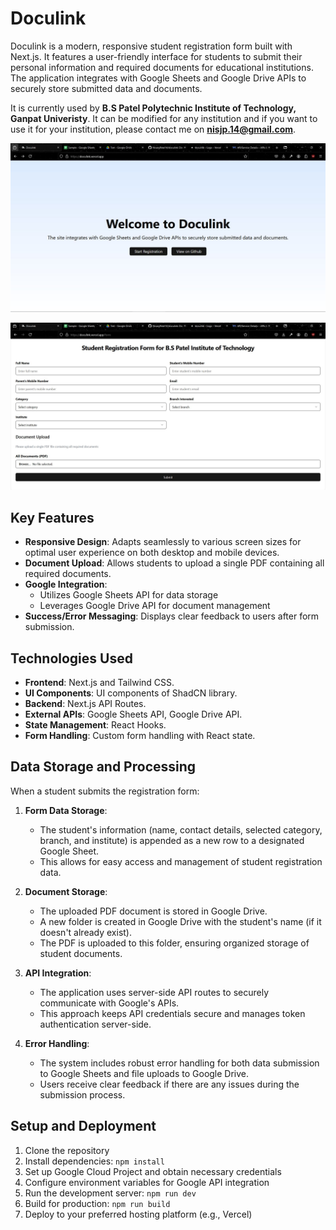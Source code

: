 # Doculink
Doculink is a modern, responsive student registration form built with Next.js. It features a user-friendly interface for students to submit their personal information and required documents for educational institutions. The application integrates with Google Sheets and Google Drive APIs to securely store submitted data and documents.

It is currently used by **B.S Patel Polytechnic Institute of Technology, Ganpat Univeristy**. It can be modified for any institution and if you want to use it for your institution, please contact me on **nisjp.14@gmail.com**.

![landing](https://github.com/NisargPatel14/doculink/blob/master/Landing.JPG)

![landing](https://github.com/NisargPatel14/doculink/blob/master/Form.JPG)

## Key Features

- **Responsive Design**: Adapts seamlessly to various screen sizes for optimal user experience on both desktop and mobile devices.
- **Document Upload**: Allows students to upload a single PDF containing all required documents.
- **Google Integration**: 
  - Utilizes Google Sheets API for data storage
  - Leverages Google Drive API for document management
- **Success/Error Messaging**: Displays clear feedback to users after form submission.

## Technologies Used

- **Frontend**: Next.js and Tailwind CSS.
- **UI Components**: UI components of ShadCN library.
- **Backend**: Next.js API Routes.
- **External APIs**: Google Sheets API, Google Drive API.
- **State Management**: React Hooks.
- **Form Handling**: Custom form handling with React state.

## Data Storage and Processing

When a student submits the registration form:

1. **Form Data Storage**: 
   - The student's information (name, contact details, selected category, branch, and institute) is appended as a new row to a designated Google Sheet.
   - This allows for easy access and management of student registration data.

2. **Document Storage**:
   - The uploaded PDF document is stored in Google Drive.
   - A new folder is created in Google Drive with the student's name (if it doesn't already exist).
   - The PDF is uploaded to this folder, ensuring organized storage of student documents.

3. **API Integration**:
   - The application uses server-side API routes to securely communicate with Google's APIs.
   - This approach keeps API credentials secure and manages token authentication server-side.

4. **Error Handling**:
   - The system includes robust error handling for both data submission to Google Sheets and file uploads to Google Drive.
   - Users receive clear feedback if there are any issues during the submission process.

## Setup and Deployment

1. Clone the repository
2. Install dependencies: `npm install`
3. Set up Google Cloud Project and obtain necessary credentials
4. Configure environment variables for Google API integration
5. Run the development server: `npm run dev`
6. Build for production: `npm run build`
7. Deploy to your preferred hosting platform (e.g., Vercel)
